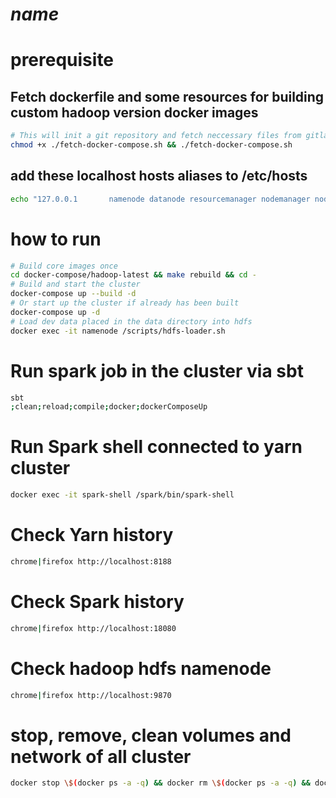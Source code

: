 # $name$

# prerequisite

## Fetch dockerfile and some resources for building custom hadoop version docker images
```bash
# This will init a git repository and fetch neccessary files from gitlab as a git submodule under docker-compose folder
chmod +x ./fetch-docker-compose.sh && ./fetch-docker-compose.sh
```

## add these localhost hosts aliases to /etc/hosts
```bash
echo "127.0.0.1       namenode datanode resourcemanager nodemanager nodemanager-1 nodemanager-2 nodemanager-3 historyserver spark-master spark-worker spark-history" > /etc/hosts
```

# how to run

```bash
# Build core images once
cd docker-compose/hadoop-latest && make rebuild && cd -
# Build and start the cluster
docker-compose up --build -d
# Or start up the cluster if already has been built
docker-compose up -d
# Load dev data placed in the data directory into hdfs
docker exec -it namenode /scripts/hdfs-loader.sh
```

# Run spark job in the cluster via sbt

```bash
sbt
;clean;reload;compile;docker;dockerComposeUp
```

# Run Spark shell connected to yarn cluster

```bash
docker exec -it spark-shell /spark/bin/spark-shell
```

# Check Yarn history

```bash
chrome|firefox http://localhost:8188
```

# Check Spark history

```bash
chrome|firefox http://localhost:18080
```

# Check hadoop hdfs namenode

```bash
chrome|firefox http://localhost:9870
```

# stop, remove, clean volumes and network of all cluster

```bash
docker stop \$(docker ps -a -q) && docker rm \$(docker ps -a -q) && docker volume prune -f && docker network prune -f
```